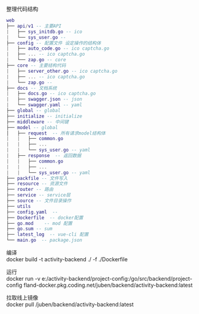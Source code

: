 
整理代码结构
``` lua
web
├── api/v1 -- 主要API
|   ├── sys_initdb.go -- ico
|   └── sys_user.go --  
├── config -- 配置文件 设定操作的结构体
|   ├── auto_code.go -- ico captcha.go
|   ├── ... -- ico captcha.go
|   └── zap.go -- core
├── core -- 主要结构代码
|   ├── server_other.go -- ico captcha.go
|   ├── ... -- ico captcha.go
|   └── zap.go -- 
├── docs -- 文档系统
|   ├── docs.go -- ico captcha.go
|   ├── swagger.json -- json
|   └── swagger.yaml -- yaml  
├── global -- global
├── initialize -- initialize 
├── middleware -- 中间键
├── model -- global
│   ├── request  -- 所有请求model结构体
|   |   ├── common.go 
|   |   ├── ...
|   |   └── sys_user.go -- yaml  
|   ├── response  -- 返回数据
|   |   ├── common.go 
|   |   ├── ...
|   |   └── sys_user.go -- yaml  
├── packfile -- 文件写入
├── resource -- 资源文件
├── router -- 路由
├── service -- service层
├── source -- 文件目录操作 
├── utils
├── config.yaml  -- 
├── Dockerfile  -- docker配置
├── go.mod    -- mod 配置
├── go.sum -- sum
├── latest_log  -- vue-cli 配置
└── main.go  -- package.json
```
编译  
docker build -t activity-backend ./ -f ./Dockerfile

运行  
docker run -v e:/activity-backend/project-config:/go/src/backend/project-config fland-docker.pkg.coding.net/juben/backend/activity-backend:latest

拉取线上镜像  
docker pull /juben/backend/activity-backend:latest
